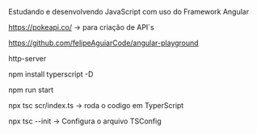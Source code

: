 Estudando e desenvolvendo JavaScript com uso do Framework Angular


https://pokeapi.co/ -> para criação de API´s

https://github.com/felipeAguiarCode/angular-playground

http-server

npm install typerscript -D

npm run start

npx tsc scr/index.ts -> roda o codigo em TyperScript 

npx tsc --init -> Configura o arquivo TSConfig 
